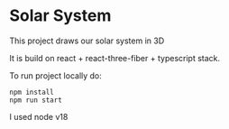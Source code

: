 # Solar System

This project draws our solar system in 3D

It is build on react + react-three-fiber + typescript stack.

To run project locally do:

```shell
npm install
npm run start
```

I used node v18